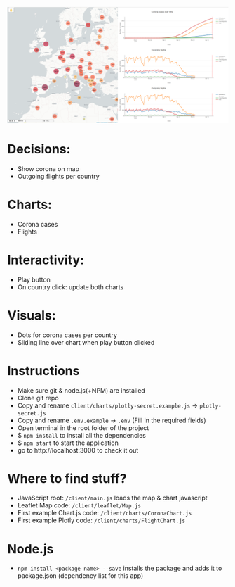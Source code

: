 ![Final product](teaser.png)

# **Decisions:**

- Show corona on map
- Outgoing flights per country

# **Charts:**
- Corona cases
- Flights

# **Interactivity:**
- Play button
- On country click: update both charts
 
# **Visuals:**
- Dots for corona cases per country
- Sliding line over chart when play button clicked


# **Instructions**
* Make sure git & node.js(+NPM) are installed
* Clone git repo
* Copy and rename `client/charts/plotly-secret.example.js` -> `plotly-secret.js`
* Copy and rename `.env.example` -> `.env` (Fill in the required fields)
* Open terminal in the root folder of the project
* $ `npm install` to install all the dependencies
* $ `npm start` to start the application
* go to http://localhost:3000 to check it out

# **Where to find stuff?**
* JavaScript root: `/client/main.js` loads the map & chart javascript
* Leaflet Map code: `/client/leaflet/Map.js`
* First example Chart.js code: `/client/charts/CoronaChart.js`
* First example Plotly code: `/client/charts/FlightChart.js`

# **Node.js**
* `npm install <package name> --save` installs the package and adds it to package.json (dependency list for this app) 